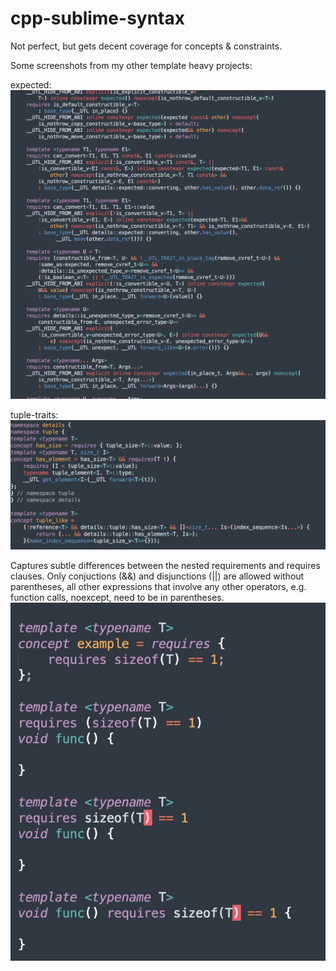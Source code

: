 # cpp-sublime-syntax

Not perfect, but gets decent coverage for concepts & constraints.

Some screenshots from my other template heavy projects:

expected:
![expected](screenshots/expected.jpg)

tuple-traits:
![tuple-traits](screenshots/tuple-traits.jpg)

Captures subtle differences between the nested requirements and requires clauses. Only conjuctions (&&) and disjunctions (\|\|) are allowed without parentheses, all other expressions that involve any other operators, e.g. function calls, noexcept, need to be in parentheses.
![invalid-syntax](screenshots/invalid-syntax.jpg)
